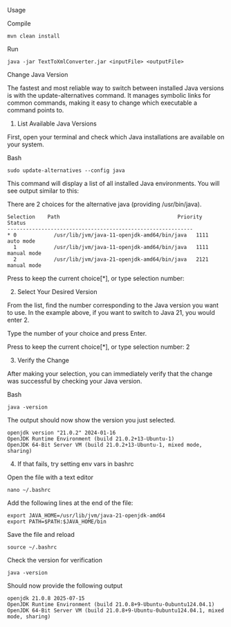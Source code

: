Usage

Compile
```
mvn clean install
```
Run
```
java -jar TextToXmlConverter.jar <inputFile> <outputFile>
```

Change Java Version

The fastest and most reliable way to switch between installed Java versions is with the update-alternatives command. It manages symbolic links for common commands, making it easy to change which executable a command points to.

1. List Available Java Versions

First, open your terminal and check which Java installations are available on your system.

Bash
```
sudo update-alternatives --config java
```

This command will display a list of all installed Java environments. You will see output similar to this:

There are 2 choices for the alternative java (providing /usr/bin/java).
```
Selection    Path                                      Priority   Status
------------------------------------------------------------
* 0            /usr/lib/jvm/java-11-openjdk-amd64/bin/java   1111      auto mode
  1            /usr/lib/jvm/java-11-openjdk-amd64/bin/java   1111      manual mode
  2            /usr/lib/jvm/java-21-openjdk-amd64/bin/java   2121      manual mode
```
Press <enter> to keep the current choice[*], or type selection number:

2. Select Your Desired Version

From the list, find the number corresponding to the Java version you want to use. In the example above, if you want to switch to Java 21, you would enter 2.

Type the number of your choice and press Enter.

Press <enter> to keep the current choice[*], or type selection number: 2

3. Verify the Change

After making your selection, you can immediately verify that the change was successful by checking your Java version.

Bash
```
java -version
```
The output should now show the version you just selected.
```
openjdk version "21.0.2" 2024-01-16
OpenJDK Runtime Environment (build 21.0.2+13-Ubuntu-1)
OpenJDK 64-Bit Server VM (build 21.0.2+13-Ubuntu-1, mixed mode, sharing)
```

4. If that fails, try setting env vars in bashrc

Open the file with a text editor
```
nano ~/.bashrc
```
Add the following lines at the end of the file:
```
export JAVA_HOME=/usr/lib/jvm/java-21-openjdk-amd64
export PATH=$PATH:$JAVA_HOME/bin
```
Save the file and reload
```
source ~/.bashrc
```
Check the version for verification
```
java -version
```
Should now provide the following output
```
openjdk 21.0.8 2025-07-15
OpenJDK Runtime Environment (build 21.0.8+9-Ubuntu-0ubuntu124.04.1)
OpenJDK 64-Bit Server VM (build 21.0.8+9-Ubuntu-0ubuntu124.04.1, mixed mode, sharing)

```